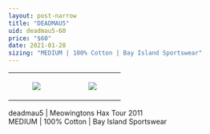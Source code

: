 ```yaml
---
layout: post-narrow
title: "DEADMAU5"
uid: deadmau5-60
price: "$60"
date: 2021-01-28
sizing: "MEDIUM | 100% Cotton | Bay Island Sportswear"
---
```




<table style="width:100%;"><tr><td style="vertical-align:top;">
      <figure class="tmblr-full" data-orig-height="2048" data-orig-width="1365" data-orig-src="https://concertshirts.netlify.app/shirts/0422/0422-01.jpg"><img src="https://64.media.tumblr.com/dbf0fa30d53bc269e56ca2313070d4c6/6a771c41721e425c-b2/s540x810/9d7e97a489c4e165199b9ec38eb920270dd0240f.jpg" data-orig-height="2048" data-orig-width="1365" data-orig-src="https://concertshirts.netlify.app/shirts/0422/0422-01.jpg"/></figure></td>
    <td style="vertical-align:top;">
      <figure class="tmblr-full" data-orig-height="2048" data-orig-width="1365" data-orig-src="https://concertshirts.netlify.app/shirts/0422/0422-02.jpg"><img src="https://64.media.tumblr.com/1b1688da1b3d3a68a3d70e4a7fd5abda/6a771c41721e425c-9b/s540x810/19ba830e39963840a4bf67b988c911a63a075490.jpg" data-orig-height="2048" data-orig-width="1365" data-orig-src="https://concertshirts.netlify.app/shirts/0422/0422-02.jpg"/></figure></td>
  </tr></table><p>
  deadmau5 | Meowingtons Hax Tour 2011<br/>MEDIUM | 100% Cotton | Bay Island Sportswear
</p>
